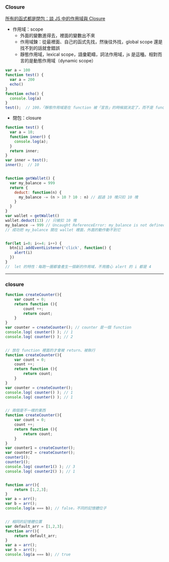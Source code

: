 ### Closure
[所有的函式都是閉包：談 JS 中的作用域與 Closure](https://github.com/aszx87410/blog/issues/35)
- 作用域：scope
    - 外面的變數進得去，裡面的變數出不來
    - 作用域鍊：從最裡面、自己的函式先找，然後往外找，global scope 還是找不到的話就會錯誤
    - 靜態作用域，lexical scope，語彙範疇，詞法作用域，js 是這種。相對而言的是動態作用域（dynamic scope）
```javascript
var a = 100
function test() {
  var a = 200
  echo()
}
function echo() {
  console.log(a)
}
test();  // 100，「靜態作用域是在 function 被「宣告」的時候就決定了，而不是 function 被「執行」的時候。」
```

- 閉包：closure
```javascript
function test() {
  var a = 10;
  function inner() {
    console.log(a);
  }
  return inner;
}
var inner = test();
inner();  // 10


function getWallet() {
  var my_balance = 999
  return {
    deduct: function(n) {
      my_balance -= (n > 10 ? 10 : n) // 超過 10 塊只扣 10 塊
    }
  }
}
var wallet = getWallet()
wallet.deduct(13) // 只被扣 10 塊
my_balance -= 999 // Uncaught ReferenceError: my_balance is not defined
// 成功把 my_balance 關在 wallet 裡面，外面的動作動不到它


for(let i=0; i<=4; i++) {
  btn[i].addEventListener('click', function() {
    alert(i)
  })
}
//  let 的特性：每跑一圈都會產生一個新的作用域，不用擔心 alert 的 i 都是 4
```
---

### closure
```javascript
function createCounter(){
    var count = 0;
    return function (){
        count ++;
        return count;
    }
}
var counter = createCounter(); // counter 是一個 function
console.log( counter() ); // 1
console.log( counter() ); // 2


// 放在 function 裡面的才會被 return、被執行
function createCounter(){
    var count = 0;
    count ++;
    return function (){
        return count;
    }
}
var counter = createCounter();
console.log( counter() ); // 1
console.log( counter() ); // 1


// 兩個是不一樣的東西
function createCounter(){
    var count = 0;
    count ++;
    return function (){
        return count;
    }
}
var counter1 = createCounter();
var counter2 = createCounter();
counter1();
counter1();
console.log( counter1() ); // 3
console.log( counter2() ); // 1


function arr(){
    return [1,2,3];
}
var a = arr();
var b = arr();
console.log(a === b); // false，不同的記憶體位子


// 相同的記憶體位置
var default_arr = [1,2,3];
function arr(){
    return default_arr;
}
var a = arr();
var b = arr();
console.log(a === b); // true
```